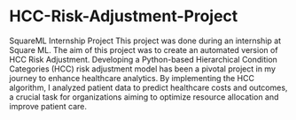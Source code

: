 # HCC-Risk-Adjustment-Project
SquareML Internship Project
This project was done during an internship at Square ML. The aim of this project was to create an automated version of HCC Risk Adjustment. Developing a Python-based Hierarchical Condition Categories (HCC) risk adjustment model has been a pivotal project in my journey to enhance healthcare analytics. By implementing the HCC algorithm, I analyzed patient data to predict healthcare costs and outcomes, a crucial task for organizations aiming to optimize resource allocation and improve patient care. 
